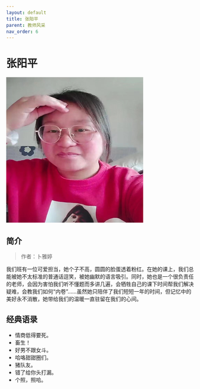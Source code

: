 ```yaml
---
layout: default
title: 张阳平
parent: 教师风采
nav_order: 6
---
```


# 张阳平

![张阳平](/photos/张阳平.png)

## 简介

> 作者：卜雅婷

我们班有一位可爱担当，她个子不高，圆圆的脸蛋透着粉红。在她的课上，我们总能被她不太标准的普通话逗笑，被她幽默的语言吸引。同时，她也是一个很负责任的老师，会因为害怕我们听不懂题而多讲几遍，会牺牲自己的课下时间帮我们解决疑难，会教我们如何“内卷”……虽然她只陪伴了我们短短一年的时间，但记忆中的美好永不消散，她带给我们的温暖一直驻留在我们的心间。

## 经典语录

- 情商低得要死。
- 畜生！
- 好男不跟女斗。
- 哈咯甜甜圈们。
- 猪队友。
- 错了给你头打漏。
- 个照，照哈。
